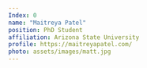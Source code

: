 ```yaml
---
Index: 0
name: "Maitreya Patel"
position: PhD Student
affiliation: Arizona State University
profile: https://maitreyapatel.com/
photo: assets/images/matt.jpg
---
```

